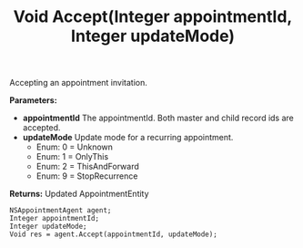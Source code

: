 ﻿---
uid: crmscript_ref_NSAppointmentAgent_Accept
title: Void Accept(Integer appointmentId, Integer updateMode)
intellisense: NSAppointmentAgent.Accept
keywords: NSAppointmentAgent, Accept
so.topic: reference
---

Accepting an appointment invitation.

**Parameters:**
 - **appointmentId** The appointmentId. Both master and child record ids are accepted.
 - **updateMode** Update mode for a recurring appointment.
     - Enum: 0 = Unknown 
     - Enum: 1 = OnlyThis 
     - Enum: 2 = ThisAndForward 
     - Enum: 9 = StopRecurrence 

**Returns:** Updated AppointmentEntity

```crmscript
NSAppointmentAgent agent;
Integer appointmentId;
Integer updateMode;
Void res = agent.Accept(appointmentId, updateMode);
```

